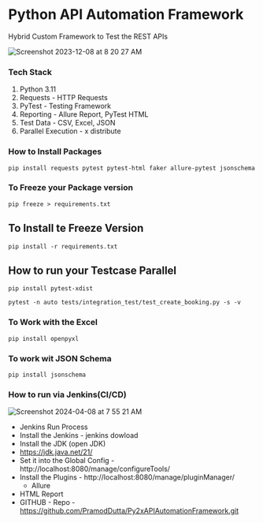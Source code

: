 # Python API Automation Framework

Hybrid Custom Framework to Test the REST APIs

![Screenshot 2023-12-08 at 8 20 27 AM](https://github.com/PramodDutta/Py1xAPIAutomation/assets/1409610/a09647ad-720b-4afb-8d33-b69e4710cee4)



### Tech Stack
1. Python 3.11
2. Requests - HTTP Requests
3. PyTest - Testing Framework
4. Reporting - Allure Report, PyTest HTML
5. Test Data - CSV, Excel, JSON
6. Parallel Execution - x distribute



### How to Install Packages
`` pip install requests pytest pytest-html faker allure-pytest jsonschema
``

### To Freeze your Package version
`` pip freeze > requirements.txt ``

## To Install te Freeze Version
``pip install -r requirements.txt``


## How to run your Testcase Parallel 
`` pip install pytest-xdist ``


``pytest -n auto tests/integration_test/test_create_booking.py -s -v
``

### To Work with the Excel
``pip install openpyxl``


### To work wit JSON Schema
```pip install jsonschema```





### How to run via Jenkins(CI/CD)

  ![Screenshot 2024-04-08 at 7 55 21 AM](https://github.com/PramodDutta/Py2xAPIAutomationFramework/assets/1409610/f6901407-910b-4ea2-a329-0a4433f7e240)

- Jenkins Run Process
- Install the Jenkins - jenkins dowload
- Install the JDK  (open JDK)
- https://jdk.java.net/21/
- Set it into the Global Config - http://localhost:8080/manage/configureTools/
- Install the Plugins - http://localhost:8080/manage/pluginManager/
  - Allure
- HTML Report
- GITHUB - Repo - https://github.com/PramodDutta/Py2xAPIAutomationFramework.git

 


